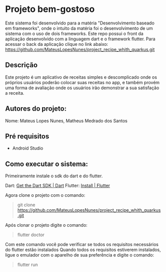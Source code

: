 # Projeto bem-gostoso
Este sistema foi desenvolvido para a matéria "Desenvolvimento baseado em frameworks", onde o intuito da matéria foi o desenvolvimento de um sistema com o uso de dois frameworks. Este repo possui o front da aplicação desenvolvido com a linguagem dart e o framework flutter. Para acessar o back da aplicação clique no link abaixo:
https://github.com/MateusLopesNunes/project_recipe_whith_quarkus.git

## Descrição
Este projeto é um aplicativo de receitas simples e descomplicado onde os próprios usuários poderão colocar suas receitas no app, e também provém uma forma de avaliação onde os usuários irão demonstrar a sua satisfação a receita. 

## Autores do projeto:
Nome: Mateus Lopes Nunes, Matheus Medrado dos Santos

## Pré requisitos
* Android Studio

## Como executar o sistema:
Primeiramente instale o sdk do dart e do flutter.

Dart: [Get the Dart SDK | Dart](https://dart.dev/get-dart)
Flutter: [Install | Flutter](https://docs.flutter.dev/get-started/install)

Agora clone o projeto com o comando:
> git clone https://github.com/MateusLopesNunes/project_recipe_whith_quarkus.git

Após clonar o projeto digite o comando:
>flutter doctor

Com este comando você pode verificar se todos os requisitos necessários do flutter estão instalados
Quando todos os requisitos estiverem instalados, ligue o emulador com o aparelho de sua preferência e digite o comando:
> flutter run
